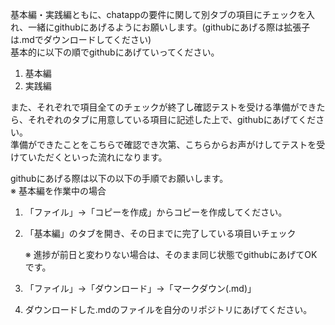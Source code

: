 基本編・実践編ともに、chatappの要件に関して別タブの項目にチェックを入れ、一緒にgithubにあげるようにお願いします。(githubにあげる際は拡張子は.mdでダウンロードしてください)  
基本的に以下の順でgithubにあげていってください。

1. 基本編  
2. 実践編

また、それぞれで項目全てのチェックが終了し確認テストを受ける準備ができたら、それぞれのタブに用意している項目に記述した上で、githubにあげてください。  
準備ができたことをこちらで確認でき次第、こちらからお声がけしてテストを受けていただくといった流れになります。

githubにあげる際は以下の以下の手順でお願いします。  
※ 基本編を作業中の場合

1. 「ファイル」→「コピーを作成」からコピーを作成してください。  
2. 「基本編」のタブを開き、その日までに完了している項目いチェック

	※ 進捗が前日と変わりない場合は、そのまま同じ状態でgithubにあげてOKです。

3. 「ファイル」→「ダウンロード」→「マークダウン(.md)」  
4. ダウンロードした.mdのファイルを自分のリポジトリにあげてください。